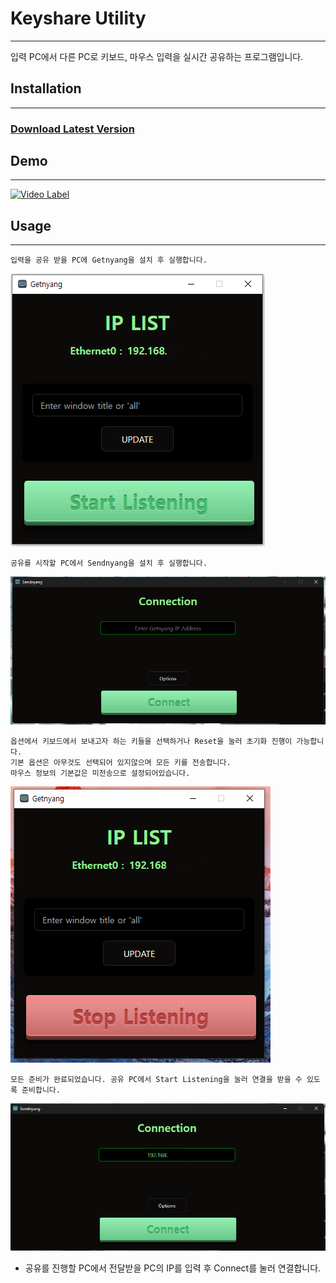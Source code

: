 # Keyshare Utility
- - -
입력 PC에서 다른 PC로 키보드, 마우스 입력을 실시간 공유하는 프로그램입니다.


## Installation
- - -
### [Download Latest Version](https://github.com/devsepnine/keyshare/releases)

## Demo
- - -
[![Video Label](http://img.youtube.com/vi/Kfa9ge3YNx8/0.jpg)](https://youtu.be/Kfa9ge3YNx8?t=0s)
## Usage
- - -
```
입력을 공유 받을 PC에 Getnyang을 설치 후 실행합니다.
```
![img.png](assets/img0.png)

```
공유를 시작할 PC에서 Sendnyang을 설치 후 실행합니다.
```
![img.png](assets/img_2.png)

```
옵션에서 키보드에서 보내고자 하는 키들을 선택하거나 Reset을 눌러 초기화 진행이 가능합니다.
기본 옵션은 아무것도 선택되어 있지않으며 모든 키를 전송합니다.
마우스 정보의 기본값은 미전송으로 설정되어있습니다.
```
![img.png](assets/img.png)
```
모든 준비가 완료되었습니다. 공유 PC에서 Start Listening을 눌러 연결을 받을 수 있도록 준비합니다.
```

![img_1.png](assets/img_3.png)
- 공유를 진행할 PC에서 전달받을 PC의 IP를 입력 후 Connect를 눌러 연결합니다.
